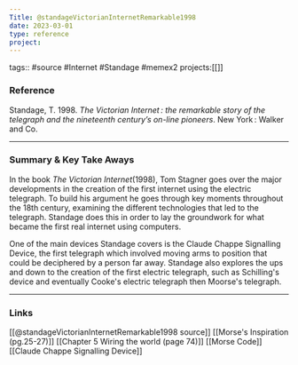 ```yaml
---
Title: @standageVictorianInternetRemarkable1998
date: 2023-03-01
type: reference
project:
---
```


tags:: #source #Internet #Standage #memex2
projects:[[]]

### Reference 
Standage, T. 1998. _The Victorian Internet : the remarkable story of the telegraph and the nineteenth centuryʼs on-line pioneers_. New York : Walker and Co.

---

### Summary & Key Take Aways

In the book _The Victorian Internet_(1998), Tom Stagner goes over the major developments in the creation of the first internet using the electric telegraph. To build his argument he goes through key moments throughout the 18th century, examining the different technologies that led to the telegraph. Standage does this in order to lay the groundwork for what became the first real internet using computers. 

One of the main devices Standage covers is the Claude Chappe Signalling Device, the first telegraph which involved moving arms to position that could be deciphered by a person far away. Standage also explores the ups and down to the creation of the first electric telegraph, such as Schilling's device and eventually Cooke's electric telegraph then Moorse's telegraph.

--- 

### Links
[[@standageVictorianInternetRemarkable1998 source]]
[[Morse's Inspiration (pg.25-27)]]
[[Chapter 5 Wiring the world (page 74)]]
[[Morse Code]]
[[Claude Chappe Signalling Device]]